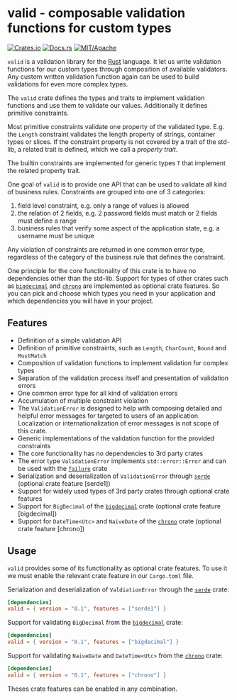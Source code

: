 # valid - composable validation functions for custom types

[![Crates.io][crb]][crl]
[![Docs.rs][dcb]][dcl]
[![MIT/Apache][lib]][lil]

[crb]: https://img.shields.io/crates/v/valid.svg
[dcb]: https://docs.rs/valid/badge.svg
[tcb]: https://travis-ci.org/innoave/valid.svg?branch=master
[avb]: https://ci.appveyor.com/api/projects/status/github/innoave/valid?branch=master&svg=true
[cvb]: https://codecov.io/gh/innoave/valid/branch/master/graph/badge.svg
[lib]: https://img.shields.io/badge/license-MIT%2FApache-blue.svg
[l1b]: https://img.shields.io/badge/license-MIT-blue.svg
[l2b]: https://img.shields.io/badge/license-Apache-blue.svg

[crl]: https://crates.io/crates/valid/
[dcl]: https://docs.rs/valid
[tcl]: https://travis-ci.org/innoave/valid/
[avl]: https://ci.appveyor.com/project/innoave/valid
[cvl]: https://codecov.io/github/innoave/valid?branch=master
[lil]: https://opensource.org/licenses/MIT
[l1l]: https://opensource.org/licenses/MIT
[l2l]: https://www.apache.org/licenses/LICENSE-2.0

`valid` is a validation library for the [Rust] language. It let us write validation functions for
our custom types through composition of available validators. Any custom written validation function
again can be used to build validations for even more complex types.

The `valid` crate defines the types and traits to implement validation functions and use them to
validate our values. Additionally it defines primitive constraints.
 
Most primitive constraints validate one property of the validated type. E.g. the `Length` constraint
validates the length property of strings, container types or slices. If the constraint property is
not covered by a trait of the std-lib, a related trait is defined, which we call a _property trait_. 

The builtin constraints are implemented for generic types `T` that implement the related property
trait.

One goal of `valid` is to provide one API that can be used to validate all kind of business rules.
Constraints are grouped into one of 3 categories:
 
1. field level constraint, e.g. only a range of values is allowed
2. the relation of 2 fields, e.g. 2 password fields must match or 2 fields must define a range
3. business rules that verify some aspect of the application state, e.g. a username must be unique

Any violation of constraints are returned in one common error type, regardless of the category of 
the business rule that defines the constraint.

One principle for the core functionality of this crate is to have no dependencies other than
the std-lib. Support for types of other crates such as [`bigdecimal`] and [`chrono`] are implemented
as optional crate features. So you can pick and choose which types you need in your application and
which dependencies you will have in your project.

## Features

* Definition of a simple validation API
* Definition of primitive constraints, such as `Length`, `CharCount`, `Bound` and `MustMatch` 
* Composition of validation functions to implement validation for complex types
* Separation of the validation process itself and presentation of validation errors
* One common error type for all kind of validation errors
* Accumulation of multiple constraint violation
* The `ValidationError` is designed to help with composing detailed and helpful error messages for 
  targeted to users of an application. Localization or internationalization of error messages is not
  scope of this crate.
* Generic implementations of the validation function for the provided constraints
* The core functionality has no dependencies to 3rd party crates
* The error type `ValidationError` implements `std::error::Error` and can be used with the
  [`failure`] crate
* Serialization and deserialization of `ValidationError` through [`serde`] (optional crate feature
  [serde1])
* Support for widely used types of 3rd party crates through optional crate features
* Support for `BigDecimal` of the [`bigdecimal`] crate (optional crate feature [bigdecimal])
* Support for `DateTime<Utc>` and `NaiveDate` of the [`chrono`] crate (optional crate feature
  [chrono])

## Usage

`valid` provides some of its functionality as optional crate features. To use it we must enable the 
relevant crate feature in our `Cargo.toml` file.

Serialization and deserialization of `ValdiationError` through the [`serde`] crate:

```toml
[dependencies]
valid = { version = "0.1", features = ["serde1"] }
```

Support for validating `BigDecimal` from the [`bigdecimal`] crate:

```toml
[dependencies]
valid = { version = "0.1", features = ["bigdecimal"] }
```
 
Support for validating `NaiveDate` and `DateTime<Utc>` from the [`chrono`] crate:

```toml
[dependencies]
valid = { version = "0.1", features = ["chrono"] }
```
 
Theses crate features can be enabled in any combination.

[rust]: https://rust-lang.org
[`bigdecimal`]: https://crates.io/crates/bigdecimal
[`chrono`]: https://crates.io/crates/chrono
[`failure`]: https://crates.io/crates/failure
[`serde`]: https://crates.io/crates/serde
[`valid`]: https://crates.io/crates/valid
